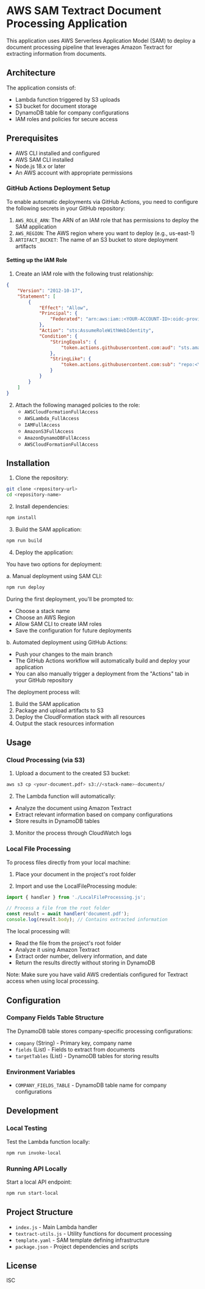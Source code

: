# AWS SAM Textract Document Processing Application

This application uses AWS Serverless Application Model (SAM) to deploy a document processing pipeline that leverages Amazon Textract for extracting information from documents.

## Architecture

The application consists of:

- Lambda function triggered by S3 uploads
- S3 bucket for document storage
- DynamoDB table for company configurations
- IAM roles and policies for secure access

## Prerequisites

- AWS CLI installed and configured
- AWS SAM CLI installed
- Node.js 18.x or later
- An AWS account with appropriate permissions

### GitHub Actions Deployment Setup

To enable automatic deployments via GitHub Actions, you need to configure the following secrets in your GitHub repository:

1. `AWS_ROLE_ARN`: The ARN of an IAM role that has permissions to deploy the SAM application
2. `AWS_REGION`: The AWS region where you want to deploy (e.g., us-east-1)
3. `ARTIFACT_BUCKET`: The name of an S3 bucket to store deployment artifacts

#### Setting up the IAM Role

1. Create an IAM role with the following trust relationship:
```json
{
    "Version": "2012-10-17",
    "Statement": [
        {
            "Effect": "Allow",
            "Principal": {
                "Federated": "arn:aws:iam::<YOUR-ACCOUNT-ID>:oidc-provider/token.actions.githubusercontent.com"
            },
            "Action": "sts:AssumeRoleWithWebIdentity",
            "Condition": {
                "StringEquals": {
                    "token.actions.githubusercontent.com:aud": "sts.amazonaws.com"
                },
                "StringLike": {
                    "token.actions.githubusercontent.com:sub": "repo:<YOUR-GITHUB-ORG>/<YOUR-REPO>:*"
                }
            }
        }
    ]
}
```

2. Attach the following managed policies to the role:
   - `AWSCloudFormationFullAccess`
   - `AWSLambda_FullAccess`
   - `IAMFullAccess`
   - `AmazonS3FullAccess`
   - `AmazonDynamoDBFullAccess`
   - `AWSCloudFormationFullAccess`

## Installation

1. Clone the repository:
```bash
git clone <repository-url>
cd <repository-name>
```

2. Install dependencies:
```bash
npm install
```

3. Build the SAM application:
```bash
npm run build
```

4. Deploy the application:

You have two options for deployment:

a. Manual deployment using SAM CLI:
```bash
npm run deploy
```

During the first deployment, you'll be prompted to:
- Choose a stack name
- Choose an AWS Region
- Allow SAM CLI to create IAM roles
- Save the configuration for future deployments

b. Automated deployment using GitHub Actions:
- Push your changes to the main branch
- The GitHub Actions workflow will automatically build and deploy your application
- You can also manually trigger a deployment from the "Actions" tab in your GitHub repository

The deployment process will:
1. Build the SAM application
2. Package and upload artifacts to S3
3. Deploy the CloudFormation stack with all resources
4. Output the stack resources information

## Usage

### Cloud Processing (via S3)

1. Upload a document to the created S3 bucket:
```bash
aws s3 cp <your-document.pdf> s3://<stack-name>-documents/
```

2. The Lambda function will automatically:
- Analyze the document using Amazon Textract
- Extract relevant information based on company configurations
- Store results in DynamoDB tables

3. Monitor the process through CloudWatch logs

### Local File Processing

To process files directly from your local machine:

1. Place your document in the project's root folder

2. Import and use the LocalFileProcessing module:
```javascript
import { handler } from './LocalFileProcessing.js';

// Process a file from the root folder
const result = await handler('document.pdf');
console.log(result.body); // Contains extracted information
```

The local processing will:
- Read the file from the project's root folder
- Analyze it using Amazon Textract
- Extract order number, delivery information, and date
- Return the results directly without storing in DynamoDB

Note: Make sure you have valid AWS credentials configured for Textract access when using local processing.

## Configuration

### Company Fields Table Structure

The DynamoDB table stores company-specific processing configurations:

- `company` (String) - Primary key, company name
- `fields` (List) - Fields to extract from documents
- `targetTables` (List) - DynamoDB tables for storing results

### Environment Variables

- `COMPANY_FIELDS_TABLE` - DynamoDB table name for company configurations

## Development

### Local Testing

Test the Lambda function locally:
```bash
npm run invoke-local
```

### Running API Locally

Start a local API endpoint:
```bash
npm run start-local
```

## Project Structure

- `index.js` - Main Lambda handler
- `textract-utils.js` - Utility functions for document processing
- `template.yaml` - SAM template defining infrastructure
- `package.json` - Project dependencies and scripts

## License

ISC